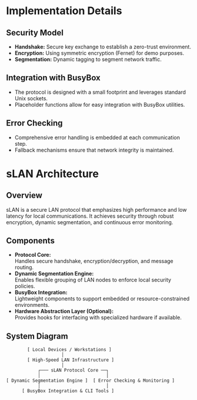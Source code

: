 # Implementation Details

## Security Model
- **Handshake:** Secure key exchange to establish a zero-trust environment.
- **Encryption:** Using symmetric encryption (Fernet) for demo purposes.
- **Segmentation:** Dynamic tagging to segment network traffic.

## Integration with BusyBox
- The protocol is designed with a small footprint and leverages standard Unix sockets.
- Placeholder functions allow for easy integration with BusyBox utilities.

## Error Checking
- Comprehensive error handling is embedded at each communication step.
- Fallback mechanisms ensure that network integrity is maintained.

# sLAN Architecture

## Overview
sLAN is a secure LAN protocol that emphasizes high performance and low latency for local communications. It achieves security through robust encryption, dynamic segmentation, and continuous error monitoring.

## Components
- **Protocol Core:**  
  Handles secure handshake, encryption/decryption, and message routing.
- **Dynamic Segmentation Engine:**  
  Enables flexible grouping of LAN nodes to enforce local security policies.
- **BusyBox Integration:**  
  Lightweight components to support embedded or resource-constrained environments.
- **Hardware Abstraction Layer (Optional):**  
  Provides hooks for interfacing with specialized hardware if available.

## System Diagram
            [ Local Devices / Workstations ]
                         │
            [ High-Speed LAN Infrastructure ]
                         │
                ┌─── sLAN Protocol Core ──┐
                │                         │
    [ Dynamic Segmentation Engine ]  [ Error Checking & Monitoring ]
                │                         │
          [ BusyBox Integration & CLI Tools ]
